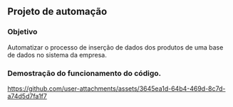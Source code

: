 ## Projeto de automação

### Objetivo
Automatizar o processo de inserção de dados dos produtos de uma base de dados no sistema da empresa.

### Demostração do funcionamento do código.

https://github.com/user-attachments/assets/3645ea1d-64b4-469d-8c7d-a74d5d7fa1f7
